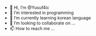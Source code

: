 - 👋 Hi, I’m @Yusuf4ic
- 👀 I’m interested in programming
- 🌱 I’m currently learning korean language
- 💞️ I’m looking to collaborate on ...
- 📫 How to reach me ...

<!---
Yusuf4ic/Yusuf4ic is a ✨ special ✨ repository because its `README.md` (this file) appears on your GitHub profile.
You can click the Preview link to take a look at your changes.
--->
